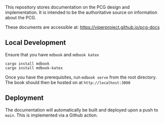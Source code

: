 This repository stores documentation on the PCG design and implementation. It is
intended to be the authoritative source on information about the PCG.

These documents are accessible at: https://viperproject.github.io/pcg-docs

## Local Development

Ensure that you have `mdbook` and `mdbook katex`

```
cargo install mdbook
cargo install mdbook-katex
```

Once you have the prerequisites, run `mdbook serve` from the root directory. The
book should then be hosted on at `http://localhost:3000`

## Deployment

The documentation will automatically be built and deployed upon a push to
`main`. This is implemented via a Github action.
